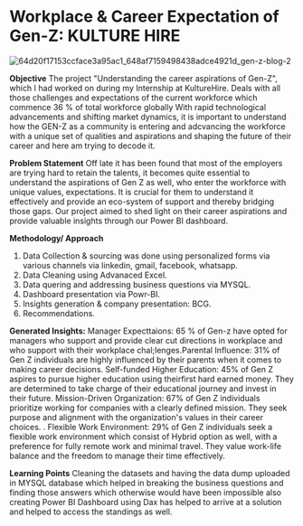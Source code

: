 # Workplace & Career Expectation of Gen-Z: KULTURE HIRE 


![64d20f17153ccface3a95ac1_648af7159498438adce4921d_gen-z-blog-2](https://github.com/V-Vibee/Data-Analyst-Internship/assets/91024678/43bb6f60-aeff-4fcf-bb78-01601d480607)






**Objective**
The project "Understanding the career aspirations of Gen-Z", which I had worked on during my Internship at KultureHire. Deals with all those challenges and expectations of the current workforce which commence 36 % of total workforce globally With rapid technological advancements and shifting market dynamics, it is important to understand how the GEN-Z as a community is entering and adcvancing the workforce with a unique set of qualities and aspirations and shaping the future of their career and here am trying to decode it.


**Problem Statement**
Off late it has been found that most of the  employers are trying hard to retain the talents, it becomes quite essential to understand the aspirations of Gen Z as well, who enter the workforce with unique values, expectations. It is crucial for them to understand it effectively and provide an eco-system of support and thereby bridging those gaps. Our project aimed to shed light on their career aspirations and provide valuable insights through our Power BI dashboard.


**Methodology/ Approach**
1. Data Collection & sourcing was done using personalized forms via various channels via linkedin, gmail, facebook, whatsapp.
2. Data Cleaning using Advanaced Excel.
3. Data quering  and addressing business questions via MYSQL.
4. Dashboard presentation via Powr-BI.
5. Insights generation & company presentation: BCG.
6. Recommendations.
   
**Generated Insights:**
Manager Expecttaions: 65 % of Gen-z have opted for managers who support and provide clear cut directions in workplace and who support with their workplace chal;lenges.Parental Influence: 31% of Gen Z individuals are highly influenced by their parents when it comes to making career decisions. Self-funded Higher Education: 45% of Gen Z aspires to pursue higher education using theirfirst hard earned money. They are determined to take charge of their educational journey and invest in their future. Mission-Driven Organization: 67% of Gen Z individuals prioritize working for companies with a clearly defined mission. They seek purpose and alignment with the organization's values in their career choices. . Flexible Work Environment: 29% of Gen Z individuals seek a flexible work environment which consist of Hybrid option as well, with a preference for fully remote work and minimal travel. They value work-life balance and the freedom to manage their time effectively.

**Learning Points**
Cleaning the datasets and having the data dump uploaded in MYSQL database which helped in breaking the business questions and finding those answers which otherwise would have been impossible also creating Power BI  Dashboard using Dax has helped to arrive at a solution and helped to access the standings as well.
